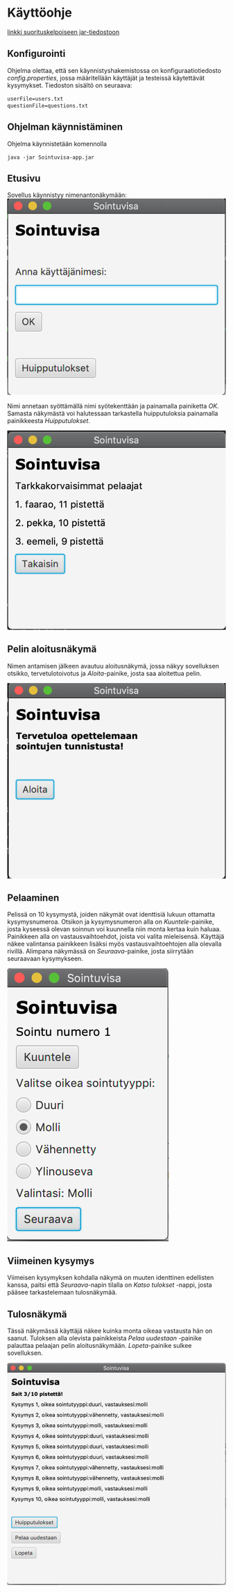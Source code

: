 # Käyttöohje

[linkki suorituskelpoiseen jar-tiedostoon](https://github.com/AnttiHal/ot-harjoitustyo/releases/tag/viikko5)

## Konfigurointi

Ohjelma olettaa, että sen käynnistyshakemistossa on konfiguraatiotiedosto _config.properties_, jossa määritellään käyttäjät ja testeissä käytettävät kysymykset. Tiedoston sisältö on seuraava:

```
userFile=users.txt
questionFile=questions.txt
```

## Ohjelman käynnistäminen

Ohjelma käynnistetään komennolla 

```
java -jar Sointuvisa-app.jar
```

## Etusivu

Sovellus käynnistyy nimenantonäkymään:
<img src="https://github.com/AnttiHal/ot-harjoitustyo/blob/master/Sointuvisa/dokumentaatio/images/nimenantonakyma.png">

Nimi annetaan syöttämällä nimi syötekenttään ja painamalla painiketta _OK_.
Samasta näkymästä voi halutessaan tarkastella huipputuloksia painamalla painikkeesta _Huipputulokset_.

<img src="https://github.com/AnttiHal/ot-harjoitustyo/blob/master/Sointuvisa/dokumentaatio/images/huipputulos-nakyma.png">

## Pelin aloitusnäkymä

Nimen antamisen jälkeen avautuu aloitusnäkymä, jossa näkyy sovelluksen otsikko, tervetulotoivotus ja _Aloita_-painike, josta saa aloitettua pelin.

<img src="https://github.com/AnttiHal/ot-harjoitustyo/blob/master/Sointuvisa/dokumentaatio/images/pelin-aloitusnakyma.png">

## Pelaaminen

Pelissä on 10 kysymystä, joiden näkymät ovat identtisiä lukuun ottamatta kysymysnumeroa. Otsikon ja kysymysnumeron alla on _Kuuntele_-painike, josta kyseessä olevan soinnun voi kuunnella niin monta kertaa kuin haluaa. Painikkeen alla on vastausvaihtoehdot, joista voi valita mieleisensä. Käyttäjä näkee valintansa painikkeen lisäksi myös vastausvaihtoehtojen alla olevalla rivillä. Alimpana näkymässä on _Seuraava_-painike, josta siirrytään seuraavaan kysymykseen. 

<img src="https://github.com/AnttiHal/ot-harjoitustyo/blob/master/Sointuvisa/dokumentaatio/images/pelinakyma.png">

## Viimeinen kysymys

Viimeisen kysymyksen kohdalla näkymä on muuten identtinen edellisten kanssa, paitsi että _Seuraava_-napin tilalla on _Katso tulokset_ -nappi, josta pääsee tarkastelemaan tulosnäkymää.

## Tulosnäkymä

Tässä näkymässä käyttäjä näkee kuinka monta oikeaa vastausta hän on saanut. Tuloksen alla olevista painikkeista _Pelaa uudestaan_ -painike palauttaa pelaajan pelin aloitusnäkymään. _Lopeta_-painike sulkee sovelluksen.

<img src="https://github.com/AnttiHal/ot-harjoitustyo/blob/master/Sointuvisa/dokumentaatio/images/loppunakyma.png">

